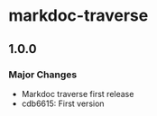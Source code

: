# markdoc-traverse

## 1.0.0

### Major Changes

- Markdoc traverse first release
- cdb6615: First version

